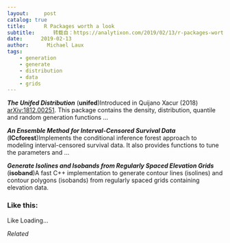 ```yaml
---
layout:     post
catalog: true
title:      R Packages worth a look
subtitle:      转载自：https://analytixon.com/2019/02/13/r-packages-worth-a-look-1424/
date:      2019-02-13
author:      Michael Laux
tags:
    - generation
    - generate
    - distribution
    - data
    - grids
---
```


***The Unifed Distribution*** (**unifed**)Introduced in Quijano Xacur (2018) <arXiv:1812.00251>. This package contains the density, distribution, quantile and random generation functions …

***An Ensemble Method for Interval-Censored Survival Data*** (**ICcforest**)Implements the conditional inference forest approach to modeling interval-censored survival data. It also provides functions to tune the parameters and …

***Generate Isolines and Isobands from Regularly Spaced Elevation Grids*** (**isoband**)A fast C++ implementation to generate contour lines (isolines) and contour polygons (isobands) from regularly spaced grids containing elevation data.





### Like this:

Like Loading...


*Related*

